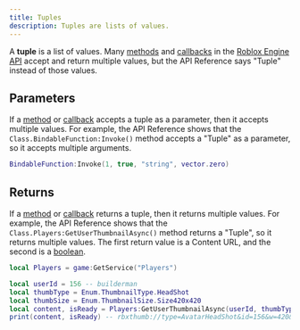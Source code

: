 ```yaml
---
title: Tuples
description: Tuples are lists of values.
---
```


A **tuple** is a list of values. Many [methods](./functions.md#methods) and [callbacks](./functions.md#callbacks) in the [Roblox Engine API](/reference/engine) accept and return multiple values, but the API Reference says "Tuple" instead of those values.

## Parameters

If a [method](./functions.md#methods) or [callback](./functions.md#callbacks) accepts a tuple as a parameter, then it accepts multiple values. For example, the API Reference shows that the `Class.BindableFunction:Invoke()` method accepts a "Tuple" as a parameter, so it accepts multiple arguments.

```lua
BindableFunction:Invoke(1, true, "string", vector.zero)
```

## Returns

If a [method](./functions.md#methods) or [callback](./functions.md#callbacks) returns a tuple, then it returns multiple values. For example, the API Reference shows that the `Class.Players:GetUserThumbnailAsync()` method returns a "Tuple", so it returns multiple values. The first return value is a Content URL, and the second is a [boolean](./booleans.md).

```lua
local Players = game:GetService("Players")

local userId = 156 -- builderman
local thumbType = Enum.ThumbnailType.HeadShot
local thumbSize = Enum.ThumbnailSize.Size420x420
local content, isReady = Players:GetUserThumbnailAsync(userId, thumbType, thumbSize)
print(content, isReady) -- rbxthumb://type=AvatarHeadShot&id=156&w=420&h=420 true
```
